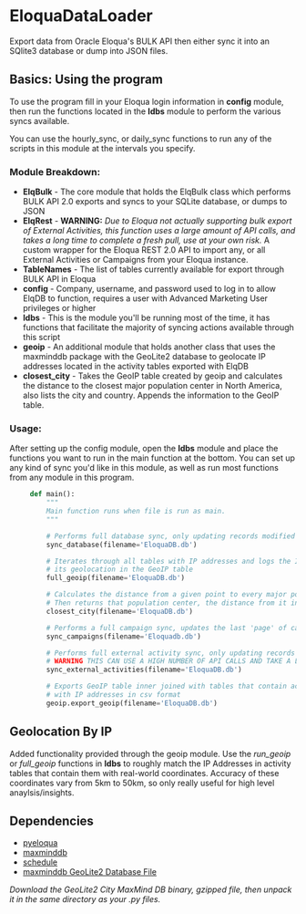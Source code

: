 # EloquaDataLoader
Export data from Oracle Eloqua's BULK API then either sync it into an SQlite3 database or dump into JSON files.

## Basics: Using the program
To use the program fill in your Eloqua login information in **config** module, then run the functions located in the **ldbs** module to perform the various syncs available.

You can use the hourly_sync, or daily_sync functions to run any of the scripts in this module at the intervals you specify.

### Module Breakdown:
* **ElqBulk** - The core module that holds the ElqBulk class which performs BULK API 2.0 exports and syncs to your SQLite database, or dumps to JSON
* **ElqRest** - **WARNING:** *Due to Eloqua not actually supporting bulk export of External Activities, this function uses a large amount of API calls, and takes a long time to complete a fresh pull, use at your own risk.* A custom wrapper for the Eloqua REST 2.0 API to import any, or all External Activities or Campaigns from your Eloqua instance.
* **TableNames** - The list of tables currently available for export through BULK API in Eloqua
* **config** - Company, username, and password used to log in to allow ElqDB to function, requires a user with Advanced Marketing User privileges or higher
* **ldbs** - This is the module you'll be running most of the time, it has functions that facilitate the majority of syncing actions available through this script
* **geoip** - An additional module that holds another class that uses the maxminddb package with the GeoLite2 database to geolocate IP addresses located in the activity tables exported with ElqDB
* **closest_city** - Takes the GeoIP table created by geoip and calculates the distance to the closest major population center in North America, also lists the city and country. Appends the information to the GeoIP table.

### Usage:

After setting up the config module, open the **ldbs** module and place the functions you want to run in the main function at the bottom.
You can set up any kind of sync you'd like in this module, as well as run most functions from any module in this program.

```python
     def main():
         """
         Main function runs when file is run as main.
         """

         # Performs full database sync, only updating records modified since the last sync
         sync_database(filename='EloquaDB.db')

         # Iterates through all tables with IP addresses and logs the IP with
         # its geolocation in the GeoIP table
         full_geoip(filename='EloquaDB.db')

         # Calculates the distance from a given point to every major population center in North America
         # Then returns that population center, the distance from it in km, and the country that city is in
         closest_city(filename='EloquaDB.db')

         # Performs a full campaign sync, updates the last 'page' of campaigns (default page size is set to 100)
         sync_campaigns(filename='Eloquadb.db')

         # Performs full external activity sync, only updating records created since the last sync
         # WARNING THIS CAN USE A HIGH NUMBER OF API CALLS AND TAKE A LONG TIME - CHECK YOUR API LIMIT BEFORE USING THIS
         sync_external_activities(filename='EloquaDB.db')

         # Exports GeoIP table inner joined with tables that contain activities
         # with IP addresses in csv format
         geoip.export_geoip(filename='EloquaDB.db')
 ```

## Geolocation By IP
Added functionality provided through the geoip module. Use the *run_geoip* or *full_geoip* functions in **ldbs** to roughly match the IP Addresses in activity tables that contain them with real-world coordinates. Accuracy of these coordinates vary from 5km to 50km, so only really useful for high level anaylsis/insights. 

## Dependencies
* [pyeloqua](https://pypi.python.org/pypi/pyeloqua/0.5.6)
* [maxminddb](https://pypi.python.org/pypi/maxminddb)
* [schedule](https://pypi.python.org/pypi/schedule)
* [maxminddb GeoLite2 Database File](https://dev.maxmind.com/geoip/geoip2/geolite2/)

*Download the GeoLite2 City MaxMind DB binary, gzipped file, then unpack it in the same directory as your .py files.*
